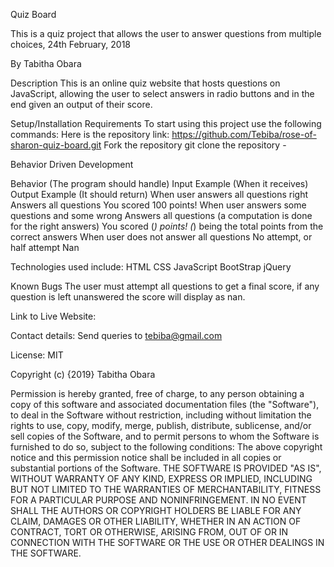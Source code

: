 Quiz Board

This is a quiz project that allows the user to answer questions from multiple choices, 24th February, 2018

By Tabitha Obara

Description
This is an online quiz website that hosts questions on JavaScript, allowing the user to select answers in radio buttons and in the end given an output of their score.


Setup/Installation Requirements
To start using this project use the following commands:
Here is the repository link: https://github.com/Tebiba/rose-of-sharon-quiz-board.git
Fork the repository
git clone the repository -



Behavior Driven Development

Behavior
(The program should handle)
Input Example
(When it receives)
Output Example
(It should return)
When user answers all questions right
Answers all questions
You scored 100 points!
When user answers some questions and some wrong
Answers all questions (a computation is done for the right answers)
You scored (_) points!
(_) being the total points from the correct answers
When user does not answer all questions
No attempt, or half attempt
Nan


Technologies used include:
HTML
CSS
JavaScript
BootStrap
jQuery


Known Bugs
The user must attempt all questions to get a final score, if any question is left unanswered the score will display as nan.


Link to Live Website:

Contact details:
Send queries to tebiba@gmail.com

License:
MIT

Copyright (c) {2019} Tabitha Obara

Permission is hereby granted, free of charge, to any person obtaining a copy of this software and associated documentation files (the "Software"), to deal in the Software without restriction, including without limitation the rights to use, copy, modify, merge, publish, distribute, sublicense, and/or sell copies of the Software, and to permit persons to whom the Software is furnished to do so, subject to the following conditions:
The above copyright notice and this permission notice shall be included in all
copies or substantial portions of the Software.
THE SOFTWARE IS PROVIDED "AS IS", WITHOUT WARRANTY OF ANY KIND, EXPRESS OR IMPLIED, INCLUDING BUT NOT LIMITED TO THE WARRANTIES OF MERCHANTABILITY, FITNESS FOR A PARTICULAR PURPOSE AND NONINFRINGEMENT. IN NO EVENT SHALL THE AUTHORS OR COPYRIGHT HOLDERS BE LIABLE FOR ANY CLAIM, DAMAGES OR OTHER LIABILITY, WHETHER IN AN ACTION OF CONTRACT, TORT OR OTHERWISE, ARISING FROM, OUT OF OR IN CONNECTION WITH THE SOFTWARE OR THE USE OR OTHER DEALINGS IN THE SOFTWARE.
